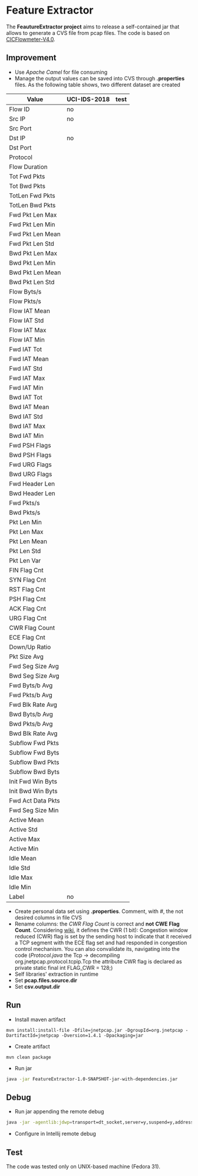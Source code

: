 # Feature Extractor

The **FeautureExtractor project** aims to release a self-contained jar that allows to generate a CVS file from pcap files.
The code is based on [CICFlowmeter-V4.0](https://github.com/CanadianInstituteForCybersecurity/CICFlowMeter).

## Improvement 

- Use _Apache Camel_ for file consuming
- Manage the output values can be saved into CVS through **.properties** files. As the following table shows, two different dataset are created

| Value | UCI-IDS-2018 |test|
|-------|-----------------------------|--------|
Flow ID | no| |
Src IP | no| |
Src Port | | |
Dst IP| no | |
Dst Port| | |
Protocol| | |
Flow Duration | | |
Tot Fwd Pkts| | |
Tot Bwd Pkts| | |
TotLen Fwd Pkts| | |
TotLen Bwd Pkts| | |
Fwd Pkt Len Max| | |
Fwd Pkt Len Min| | |
Fwd Pkt Len Mean| | |
Fwd Pkt Len Std| | |
Bwd Pkt Len Max| | |
Bwd Pkt Len Min| | |
Bwd Pkt Len Mean| | |
Bwd Pkt Len Std| | |
Flow Byts/s| | |
Flow Pkts/s   | | |   
Flow IAT Mean  | | | 
Flow IAT Std| | |
Flow IAT Max| | |
Flow IAT Min| | |
Fwd IAT Tot| | |
Fwd IAT Mean| | |
Fwd IAT Std| | |
Fwd IAT Max| | |
Fwd IAT Min| | |
Bwd IAT Tot| | |
Bwd IAT Mean| | |
Bwd IAT Std| | |
Bwd IAT Max| | |
Bwd IAT Min| | |
Fwd PSH Flags| | |
Bwd PSH Flags| | |
Fwd URG Flags| | |
Bwd URG Flags| | |
Fwd Header Len| | |
Bwd Header Len| | |
Fwd Pkts/s| | |
Bwd Pkts/s  | | |     
Pkt Len Min   | | |   
Pkt Len Max| | |
Pkt Len Mean| | |
Pkt Len Std    | | |   
Pkt Len Var      | | |
FIN Flag Cnt      | | |
SYN Flag Cnt| | |
RST Flag Cnt| | |
PSH Flag Cnt| | |
ACK Flag Cnt| | |
URG Flag Cnt| | |
CWR Flag Count| | |
ECE Flag Cnt| | |
Down/Up Ratio| | |
Pkt Size Avg| | |
Fwd Seg Size Avg| | |
Bwd Seg Size Avg| | |
Fwd Byts/b Avg| | |
Fwd Pkts/b Avg| | |
Fwd Blk Rate Avg| | |
Bwd Byts/b Avg| | |
Bwd Pkts/b Avg| | |
Bwd Blk Rate Avg| | |
Subflow Fwd Pkts| | |
Subflow Fwd Byts| | |
Subflow Bwd Pkts| | |
Subflow Bwd Byts| | |
Init Fwd Win Byts| | |
Init Bwd Win Byts| | |
Fwd Act Data Pkts| | |
Fwd Seg Size Min| | |
Active Mean| | |
Active Std| | |
Active Max| | |
Active Min| | |
Idle Mean| | |
Idle Std| | |
Idle Max| | |
Idle Min| | |
Label| no | |

- Create personal data set using  **.properties**. Comment, with _#_, the not desired columns in file CVS
- Rename columns: the _CWR Flag Count_ is correct and **not** **CWE Flag Count**. Considering [wiki](https://en.wikipedia.org/wiki/Transmission_Control_Protocol), it defines the CWR (1 bit): Congestion window reduced (CWR) flag is set by the sending host to indicate that it received a TCP segment with the ECE flag set and had responded in congestion control mechanism. You can also convalidate its, navigating into the code (_Protocol.java_ the Tcp -> decompiling org.jnetpcap.protocol.tcpip.Tcp the attribute CWR flag is declared as private static final int FLAG_CWR = 128;)
- Self libraries' extraction in runtime 
- Set **pcap.files.source.dir**
- Set **csv.output.dir**

## Run

- Install maven artifact
```mvn
mvn install:install-file -Dfile=jnetpcap.jar -DgroupId=org.jnetpcap -DartifactId=jnetpcap -Dversion=1.4.1 -Dpackaging=jar
```

- Create artifact
```mvn
mvn clean package
```

- Run jar
```bash
java -jar FeatureExtractor-1.0-SNAPSHOT-jar-with-dependencies.jar 
```

## Debug

- Run jar appending the remote debug
```bash 
java -jar -agentlib:jdwp=transport=dt_socket,server=y,suspend=y,address=5005  FeatureExtractor-1.0-SNAPSHOT-jar-with-dependencies.jar
```

- Configure in Intellij remote debug

## Test

The code was tested only on UNIX-based machine (Fedora 31).